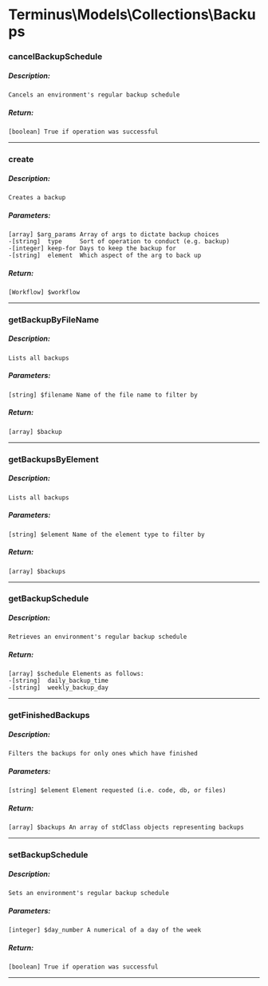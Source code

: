 # Terminus\Models\Collections\Backups

### cancelBackupSchedule
##### Description:
    Cancels an environment's regular backup schedule

##### Return:
    [boolean] True if operation was successful

---

### create
##### Description:
    Creates a backup

##### Parameters:
    [array] $arg_params Array of args to dictate backup choices
    -[string]  type     Sort of operation to conduct (e.g. backup)
    -[integer] keep-for Days to keep the backup for
    -[string]  element  Which aspect of the arg to back up

##### Return:
    [Workflow] $workflow

---

### getBackupByFileName
##### Description:
    Lists all backups

##### Parameters:
    [string] $filename Name of the file name to filter by

##### Return:
    [array] $backup

---

### getBackupsByElement
##### Description:
    Lists all backups

##### Parameters:
    [string] $element Name of the element type to filter by

##### Return:
    [array] $backups

---

### getBackupSchedule
##### Description:
    Retrieves an environment's regular backup schedule

##### Return:
    [array] $schedule Elements as follows:
    -[string]  daily_backup_time
    -[string]  weekly_backup_day

---

### getFinishedBackups
##### Description:
    Filters the backups for only ones which have finished

##### Parameters:
    [string] $element Element requested (i.e. code, db, or files)

##### Return:
    [array] $backups An array of stdClass objects representing backups

---

### setBackupSchedule
##### Description:
    Sets an environment's regular backup schedule

##### Parameters:
    [integer] $day_number A numerical of a day of the week

##### Return:
    [boolean] True if operation was successful

---

